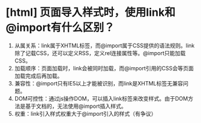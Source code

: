 # [html] 页面导入样式时，使用link和@import有什么区别？

1. 从属关系：link属于XHTML标签，而@import属于CSS提供的语法规则。link除了记载CSS，还可以定义RSS，定义rel连接属性等。@import只能加载CSS。
2. 加载顺序：页面加载时，link会被同时加载，而@import引用的CSS会等页面加载完成后再加载。
3. 兼容性：@import只有IE5以上才能被识别，而link是XHTML标签无兼容问题。
4. DOM可控性：通过js操作DOM，可以插入link标签来改变样式。由于DOM方法是基于文档的，无法使用@import插入样式。
5. 权重：link引入样式权重大于@import引入的样式（有争议）